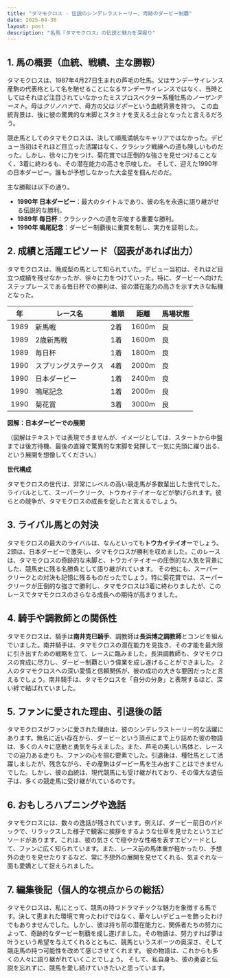 ```yaml
---
title: "タマモクロス - 伝説のシンデレラストーリー、奇跡のダービー制覇"
date: 2025-04-30
layout: post
description: "名馬『タマモクロス』の伝説と魅力を深堀り"
---
```


## 1. 馬の概要（血統、戦績、主な勝鞍）

タマモクロスは、1987年4月27日生まれの芦毛の牡馬。父はサンデーサイレンス産駒の代表格として名を馳せることになるサンデーサイレンスではなく、当時としてはそれほど注目されていなかったミスプロスペクター系種牡馬の*ノーザンテースト*。母は*クリノハナ*で、母方の父は*リボー*という血統背景を持つ。  この血統背景は、後に彼の驚異的な末脚とスタミナを支える土台となったと言えるだろう。

競走馬としてのタマモクロスは、決して順風満帆なキャリアではなかった。デビュー当初はそれほど目立った活躍はなく、クラシック戦線への道も険しいものだった。しかし、徐々に力をつけ、菊花賞では圧倒的な強さを見せつけることなく、3着に終わるも、その潜在能力の高さを示唆した。 そして、迎えた1990年の日本ダービー。誰もが予想しなかった大金星を掴んだのだ。

主な勝鞍は以下の通り。

* **1990年 日本ダービー**：最大のタイトルであり、彼の名を永遠に語り継がせる伝説的な勝利。
* **1989年 毎日杯**：クラシックへの道を示唆する重要な勝利。
* **1990年 鳴尾記念**：ダービー制覇後に重賞を制し、実力を証明した。


## 2. 成績と活躍エピソード（図表があれば出力）

タマモクロスは、晩成型の馬として知られていた。デビュー当初は、それほど目立つ成績を残せなかったが、徐々に力をつけていった。特に、ダービーへ向けたステップレースである毎日杯での勝利は、彼の潜在能力の高さを示す大きな転機となった。

| 年 | レース名         | 着順 | 距離 | 馬場状態 |
|---|-----------------|-----|------|----------|
| 1989 | 新馬戦           | 2着 | 1600m | 良       |
| 1989 | 2歳新馬戦       | 1着 | 1600m | 良       |
| 1989 | 毎日杯           | 1着 | 1800m | 良       |
| 1990 | スプリングステークス | 4着 | 2000m | 良       |
| 1990 | 日本ダービー       | 1着 | 2400m | 良       |
| 1990 | 鳴尾記念         | 1着 | 2000m | 良       |
| 1990 | 菊花賞           | 3着 | 3000m | 良       |


**図解：日本ダービーでの展開**

（図解はテキストでは表現できませんが、イメージとしては、スタートから中盤までは後方待機、最後の直線で驚異的な末脚を発揮して一気に先頭に躍り出る、という展開を想像してください。）


**世代構成**

タマモクロスの世代は、非常にレベルの高い競走馬が多数輩出した世代でした。ライバルとして、スーパークリーク、トウカイテイオーなどが挙げられます。彼らとの競争が、タマモクロスの成長を促したと言えるでしょう。


## 3. ライバル馬との対決

タマモクロスの最大のライバルは、なんといっても**トウカイテイオー**でしょう。2頭は、日本ダービーで激突し、タマモクロスが勝利を収めました。このレースは、タマモクロスの奇跡的な末脚と、トウカイテイオーの圧倒的な人気を背景にした、競馬史に残る名勝負として語り継がれています。  その他にも、スーパークリークとの対決も記憶に残るものだったでしょう。特に菊花賞では、スーパークリークが圧倒的な強さで勝利し、タマモクロスは3着に終わりましたが、このレースでタマモクロスのさらなる成長への期待が高まりました。


## 4. 騎手や調教師との関係性

タマモクロスは、騎手は**南井克巳騎手**、調教師は**長浜博之調教師**とコンビを組んでいました。南井騎手は、タマモクロスの潜在能力を見抜き、その才能を最大限に引き出すための戦略を立て、レースに臨みました。長浜調教師も、タマモクロスの育成に尽力し、ダービー制覇という偉業を成し遂げることができました。  2人のタマモクロスへの深い愛情と信頼関係が、彼の成功の大きな要因だったと言えるでしょう。南井騎手は、タマモクロスを「自分の分身」と表現するほど、深い絆で結ばれていました。


## 5. ファンに愛された理由、引退後の話

タマモクロスがファンに愛された理由は、彼のシンデレラストーリー的な活躍にあります。無名に近い存在から、ダービーという頂点にまで上り詰めた彼の物語は、多くの人々に感動と勇気を与えました。また、芦毛の美しい馬体と、レースでの迫力ある走りも、ファンの心を掴む要素でした。引退後は、種牡馬として活躍しましたが、残念ながら、その産駒はダービー馬を生み出すことはできませんでした。しかし、彼の血統は、現代競馬にも受け継がれており、その偉大な遺伝子は、多くの競走馬に受け継がれているのです。


## 6. おもしろハプニングや逸話

タマモクロスには、数々の逸話が残されています。例えば、ダービー前日のパドックで、リラックスした様子で観客に挨拶をするような仕草を見せたというエピソードがあります。これは、彼の気さくで穏やかな性格を表すエピソードとして、ファンに広く知られています。また、レース前の馬体重が軽かったり、予想外の走りを見せたりするなど、常に予想外の展開を見せてくれる、気まぐれな一面も愛嬌として捉えられました。


## 7. 編集後記（個人的な視点からの総括）

タマモクロスは、私にとって、競馬の持つドラマチックな魅力を象徴する馬です。決して恵まれた環境で育ったわけではなく、華々しいデビューを飾ったわけでもありませんでした。しかし、彼は持ち前の潜在能力と、関係者たちの努力によって、奇跡的なダービー制覇を成し遂げました。その物語は、努力すれば夢は叶うという希望を与えてくれるとともに、競馬というスポーツの奥深さ、そして競走馬の持つ可能性を改めて感じさせてくれます。  彼の物語は、これからも多くの人々に語り継がれていくことでしょう。  そして、私自身も、彼の勇姿と伝説を忘れずに、競馬を愛し続けていきたいと思っています。
